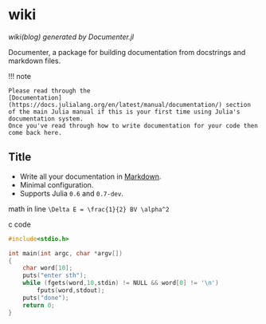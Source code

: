 # wiki

*wiki(blog) generated by Documenter.jl*

Documenter, a package for building documentation from docstrings and markdown files.

!!! note

    Please read through the
    [Documentation](https://docs.julialang.org/en/latest/manual/documentation/) section
    of the main Julia manual if this is your first time using Julia's documentation system.
    Once you've read through how to write documentation for your code then come back here.

## Title

- Write all your documentation in [Markdown](https://en.wikipedia.org/wiki/Markdown).
- Minimal configuration.
- Supports Julia `0.6` and `0.7-dev`.

math in line ``\Delta E = \frac{1}{2} BV \alpha^2``

c code
```c
#include<stdio.h>

int main(int argc, char *argv[])
{
    char word[10];
    puts("enter sth");
    while (fgets(word,10,stdin) != NULL && word[0] != '\n')
        fputs(word,stdout);
    puts("done");
    return 0;
}
```
